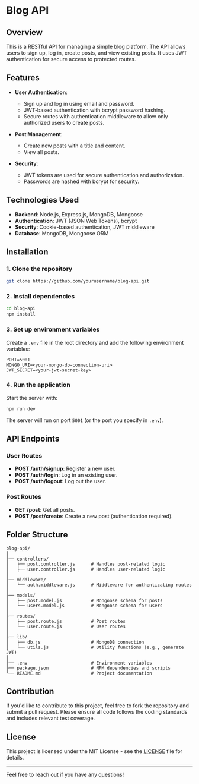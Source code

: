 # Blog API

## Overview

This is a RESTful API for managing a simple blog platform. The API allows users to sign up, log in, create posts, and view existing posts. It uses JWT authentication for secure access to protected routes.

## Features

- **User Authentication**: 
  - Sign up and log in using email and password.
  - JWT-based authentication with bcrypt password hashing.
  - Secure routes with authentication middleware to allow only authorized users to create posts.
  
- **Post Management**: 
  - Create new posts with a title and content.
  - View all posts.

- **Security**:
  - JWT tokens are used for secure authentication and authorization.
  - Passwords are hashed with bcrypt for security.

## Technologies Used

- **Backend**: Node.js, Express.js, MongoDB, Mongoose
- **Authentication**: JWT (JSON Web Tokens), bcrypt
- **Security**: Cookie-based authentication, JWT middleware
- **Database**: MongoDB, Mongoose ORM

## Installation

### 1. Clone the repository

```bash
git clone https://github.com/yourusername/blog-api.git
```

### 2. Install dependencies

```bash
cd blog-api
npm install
```

### 3. Set up environment variables

Create a `.env` file in the root directory and add the following environment variables:

```env
PORT=5001
MONGO_URI=<your-mongo-db-connection-uri>
JWT_SECRET=<your-jwt-secret-key>
```

### 4. Run the application

Start the server with:

```bash
npm run dev
```

The server will run on port `5001` (or the port you specify in `.env`).

## API Endpoints

### User Routes

- **POST /auth/signup**: Register a new user.
- **POST /auth/login**: Log in an existing user.
- **POST /auth/logout**: Log out the user.

### Post Routes

- **GET /post**: Get all posts.
- **POST /post/create**: Create a new post (authentication required).

## Folder Structure

```plaintext
blog-api/
│
├── controllers/
│   ├── post.controller.js      # Handles post-related logic
│   ├── user.controller.js      # Handles user-related logic
│
├── middleware/
│   └── auth.middleware.js      # Middleware for authenticating routes
│
├── models/
│   ├── post.model.js           # Mongoose schema for posts
│   └── users.model.js          # Mongoose schema for users
│
├── routes/
│   ├── post.route.js           # Post routes
│   └── user.route.js           # User routes
│
├── lib/
│   ├── db.js                   # MongoDB connection
│   └── utils.js                # Utility functions (e.g., generate JWT)
│
├── .env                        # Environment variables
├── package.json                # NPM dependencies and scripts
└── README.md                   # Project documentation
```

## Contribution

If you'd like to contribute to this project, feel free to fork the repository and submit a pull request. Please ensure all code follows the coding standards and includes relevant test coverage.

## License

This project is licensed under the MIT License - see the [LICENSE](LICENSE) file for details.

---

Feel free to reach out if you have any questions!
```